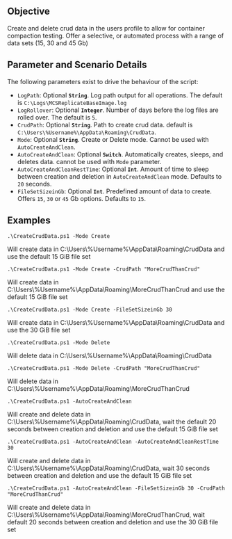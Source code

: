 ## Objective

Create and delete crud data in the users profile to allow for container compaction testing. Offer a selective, or automated process with a range of data sets (15, 30 and 45 Gb)

## Parameter and Scenario Details

The following parameters exist to drive the behaviour of the script:

- `LogPath`: Optional **`String`**. Log path output for all operations. The default is `C:\Logs\MCSReplicateBaseImage.log`
- `LogRollover`: Optional **`Integer`**. Number of days before the log files are rolled over. The default is `5`.
- `CrudPath`: Optional **`String`**. Path to create crud data. default is `C:\Users\%Username%\AppData\Roaming\CrudData`.
- `Mode`: Optional **`String`**. Create or Delete mode. Cannot be used with `AutoCreateAndClean`.
- `AutoCreateAndClean`: Optional **`Switch`**. Automatically creates, sleeps, and deletes data. cannot be used with `Mode` parameter.
- `AutoCreateAndCleanRestTime`: Optional **`Int`**. Amount of time to sleep between creation and deletion in `AutoCreateAndClean` mode. Defaults to `20` seconds.
- `FileSetSizeinGb`: Optional **`Int`**. Predefined amount of data to create. Offers `15`, `30` or `45` Gb options. Defaults to `15`.

## Examples

```
.\CreateCrudData.ps1 -Mode Create
```
Will create data in C:\Users\\%Username%\AppData\Roaming\CrudData and use the default 15 GiB file set

```
.\CreateCrudData.ps1 -Mode Create -CrudPath "MoreCrudThanCrud"
```
Will create data in C:\Users\\%Username%\AppData\Roaming\MoreCrudThanCrud and use the default 15 GiB file set

```
.\CreateCrudData.ps1 -Mode Create -FileSetSizeinGb 30
```
Will create data in C:\Users\\%Username%\AppData\Roaming\CrudData and use the 30 GiB file set

```
.\CreateCrudData.ps1 -Mode Delete
```
Will delete data in C:\Users\\%Username%\AppData\Roaming\CrudData

```
.\CreateCrudData.ps1 -Mode Delete -CrudPath "MoreCrudThanCrud"
```
Will delete data in C:\Users\\%Username%\AppData\Roaming\MoreCrudThanCrud

```
.\CreateCrudData.ps1 -AutoCreateAndClean
```
Will create and delete data in C:\Users\\%Username%\AppData\Roaming\CrudData, wait the default 20 seconds between creation and deletion and use the default 15 GiB file set

```
.\CreateCrudData.ps1 -AutoCreateAndClean -AutoCreateAndCleanRestTime 30
```
Will create and delete data in C:\Users\\%Username%\AppData\Roaming\CrudData, wait 30 seconds between creation and deletion and use the default 15 GiB file set

```
.\CreateCrudData.ps1 -AutoCreateAndClean -FileSetSizeinGb 30 -CrudPath "MoreCrudThanCrud"
```
Will create and delete data in C:\Users\\%Username%\AppData\Roaming\MoreCrudThanCrud, wait default 20 seconds between creation and deletion and use the 30 GiB file set
